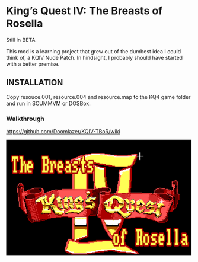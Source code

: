# King’s Quest IV: The Breasts of Rosella

Still in BETA

This mod is a learning project that grew out of the dumbest idea I could think of, a KQIV Nude Patch. In hindsight, I probably should have started with a better premise.

## INSTALLATION

Copy resouce.001, resource.004 and resource.map to the KQ4 game folder and run in SCUMMVM or DOSBox.

### Walkthrough

https://github.com/Doomlazer/KQIV-TBoR/wiki

<img src="TitleCard.png"  width="500">
